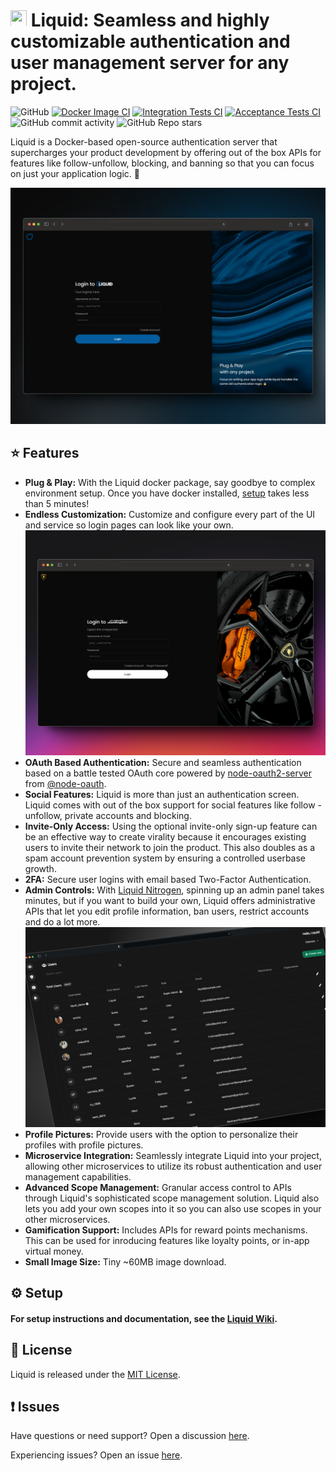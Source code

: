 # <img src="https://github.com/shrihari-prakash/liquid/blob/main/src/public/images/app-icon-mini-dark.png" width="26" height="26"> Liquid: Seamless and highly customizable authentication and user management server for any project.

![GitHub](https://img.shields.io/github/license/shrihari-prakash/liquid)
[![Docker Image CI](https://github.com/shrihari-prakash/liquid/actions/workflows/docker-image.yml/badge.svg)](https://github.com/shrihari-prakash/liquid/actions/workflows/docker-image.yml)
[![Integration Tests CI](https://github.com/shrihari-prakash/liquid/actions/workflows/integration-tests.yml/badge.svg)](https://github.com/shrihari-prakash/liquid/actions/workflows/integration-tests.yml)
[![Acceptance Tests CI](https://github.com/gopalcs1988/liquid-acceptance-tests/actions/workflows/main.yml/badge.svg)](https://github.com/gopalcs1988/liquid-acceptance-tests/actions/workflows/main.yml)
![GitHub commit activity](https://img.shields.io/github/commit-activity/m/shrihari-prakash/liquid)
![GitHub Repo stars](https://img.shields.io/github/stars/shrihari-prakash/liquid?style=social)

Liquid is a Docker-based open-source authentication server that supercharges your product development by offering out of the box APIs for features like follow-unfollow, blocking, and banning so that you can focus on just your application logic. 🚀

![Liquid](images/liquid-banner.png)

## ⭐ Features

- **Plug & Play:** With the Liquid docker package, say goodbye to complex environment setup. Once you have docker installed, [setup](https://github.com/shrihari-prakash/liquid/wiki#quick-start) takes less than 5 minutes!
- **Endless Customization:** Customize and configure every part of the UI and service so login pages can look like your own.
  ![Liquid Login Page](images/liquid-customizations.png)
- **OAuth Based Authentication:** Secure and seamless authentication based on a battle tested OAuth core powered by [node-oauth2-server](https://github.com/node-oauth/node-oauth2-server) from [@node-oauth](https://github.com/node-oauth).
- **Social Features:** Liquid is more than just an authentication screen. Liquid comes with out of the box support for social features like follow - unfollow, private accounts and blocking.
- **Invite-Only Access:** Using the optional invite-only sign-up feature can be an effective way to create virality because it encourages existing users to invite their network to join the product. This also doubles as a spam account prevention system by ensuring a controlled userbase growth.
- **2FA:** Secure user logins with email based Two-Factor Authentication.
- **Admin Controls:** With [Liquid Nitrogen](https://github.com/shrihari-prakash/nitrogen), spinning up an admin panel takes minutes, but if you want to build your own, Liquid offers administrative APIs that let you edit profile information, ban users, restrict accounts and do a lot more.
  ![Nitrogen](https://github.com/shrihari-prakash/nitrogen/blob/main/images/banner.png?raw=true)
- **Profile Pictures:** Provide users with the option to personalize their profiles with profile pictures.
- **Microservice Integration:** Seamlessly integrate Liquid into your project, allowing other microservices to utilize its robust authentication and user management capabilities.
- **Advanced Scope Management:** Granular access control to APIs through Liquid's sophisticated scope management solution. Liquid also lets you add your own scopes into it so you can also use scopes in your other microservices.
- **Gamification Support:** Includes APIs for reward points mechanisms. This can be used for inroducing features like loyalty points, or in-app virtual money.
- **Small Image Size:** Tiny ~60MB image download.

## ⚙️ Setup

#### For setup instructions and documentation, see the [Liquid Wiki](https://github.com/shrihari-prakash/liquid/wiki).

## 🪪 License

Liquid is released under the [MIT License](https://github.com/shrihari-prakash/liquid/blob/main/LICENSE).

## ❗ Issues

Have questions or need support? Open a discussion [here](https://github.com/shrihari-prakash/liquid/discussions).

Experiencing issues? Open an issue [here](https://github.com/shrihari-prakash/liquid/issues).
